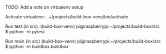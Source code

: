 TODO: Add a note on virtualenv setup

Activate virtualenv:
. ~/projects/build-box-venv/bin/activate

Run test (in src):
(build-box-venv) pi@raspberrypi:~/projects/build-box/src $ python -m pytest 

Run main (in src)
(build-box-venv) pi@raspberrypi:~/projects/build-box/src $ python -m buildbox.buildbox

